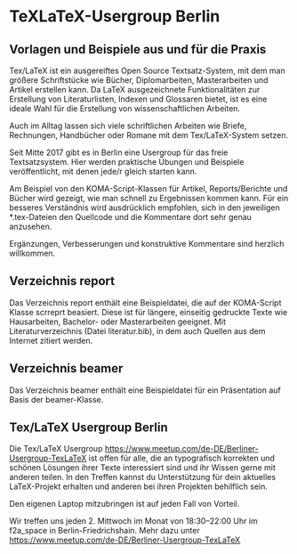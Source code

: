 # TeXLaTeX-Usergroup Berlin
## Vorlagen und Beispiele aus und für die Praxis

Tex/LaTeX ist ein ausgereiftes Open Source Textsatz-System, mit dem man größere Schriftstücke wie Bücher, Diplomarbeiten, Masterarbeiten und Artikel erstellen kann. Da LaTeX ausgezeichnete Funktionalitäten zur Erstellung von Literaturlisten, Indexen und Glossaren bietet, ist es eine ideale Wahl für die Erstellung von wissenschaftlichen Arbeiten.

Auch im Alltag lassen sich viele schriftlichen Arbeiten wie Briefe, Rechnungen, Handbücher oder Romane mit dem Tex/LaTeX-System setzen.

Seit Mitte 2017 gibt es in Berlin eine Usergroup für das freie Textsatzsystem. Hier werden praktische Übungen und Beispiele veröffentlicht, mit denen jede/r gleich starten kann.

Am Beispiel von den KOMA-Script-Klassen für Artikel, Reports/Berichte und Bücher wird gezeigt, wie man schnell zu Ergebnissen kommen kann. Für ein besseres Verständnis wird ausdrücklich empfohlen, sich in den jeweiligen *.tex-Dateien den Quellcode und die Kommentare dort sehr genau anzusehen.

Ergänzungen, Verbesserungen und konstruktive Kommentare sind herzlich willkommen.

## Verzeichnis report
Das Verzeichnis report enthält eine Beispieldatei, die auf der KOMA-Script Klasse scrreprt beasiert. Diese ist für  längere, einseitig gedruckte Texte wie Hausarbeiten, Bachelor- oder Masterarbeiten geeignet. Mit Literaturverzeichnis (Datei literatur.bib), in dem auch	Quellen aus dem Internet zitiert werden.

## Verzeichnis beamer
Das Verzeichnis beamer enthält eine Beispieldatei für ein Präsentation auf Basis der beamer-Klasse.

## Tex/LaTeX Usergroup Berlin
Die Tex/LaTeX Usergroup <https://www.meetup.com/de-DE/Berliner-Usergroup-TexLaTeX> ist offen für alle, die an typografisch korrekten und schönen Lösungen ihrer Texte interessiert sind und ihr Wissen gerne mit anderen teilen. In den Treffen kannst du Unterstützung für dein aktuelles LaTeX-Projekt erhalten und anderen bei ihren Projekten behilflich sein.

Den eigenen Laptop mitzubringen ist auf jeden Fall von Vorteil.

Wir treffen uns jeden 2. Mittwoch im Monat von 18:30–22:00 Uhr im f2a_space in Berlin-Friedrichshain. Mehr dazu unter <https://www.meetup.com/de-DE/Berliner-Usergroup-TexLaTeX>
